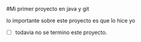 #Mi primer proyecto en java y git

lo importante sobre este proyecto es que lo hice yo

-[ ] todavia no se termino este proyecto.
